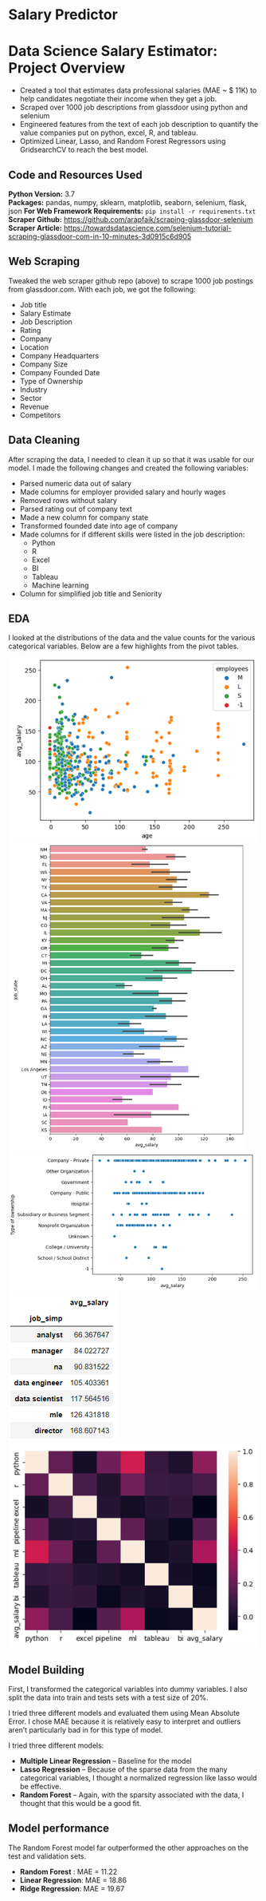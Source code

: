 # Salary Predictor

# Data Science Salary Estimator: Project Overview 
* Created a tool that estimates data professional salaries (MAE ~ $ 11K) to help candidates negotiate their income when they get a job.
* Scraped over 1000 job descriptions from glassdoor using python and selenium
* Engineered features from the text of each job description to quantify the value companies put on python, excel, R, and tableau. 
* Optimized Linear, Lasso, and Random Forest Regressors using GridsearchCV to reach the best model. 

## Code and Resources Used 
**Python Version:** 3.7  
**Packages:** pandas, numpy, sklearn, matplotlib, seaborn, selenium, flask, json
**For Web Framework Requirements:**  ```pip install -r requirements.txt```  
**Scraper Github:** https://github.com/arapfaik/scraping-glassdoor-selenium  
**Scraper Article:** https://towardsdatascience.com/selenium-tutorial-scraping-glassdoor-com-in-10-minutes-3d0915c6d905  

## Web Scraping
Tweaked the web scraper github repo (above) to scrape 1000 job postings from glassdoor.com. With each job, we got the following:
*	Job title
*	Salary Estimate
*	Job Description
*	Rating
*	Company 
*	Location
*	Company Headquarters 
*	Company Size
*	Company Founded Date
*	Type of Ownership 
*	Industry
*	Sector
*	Revenue
*	Competitors 

## Data Cleaning
After scraping the data, I needed to clean it up so that it was usable for our model. I made the following changes and created the following variables:

*	Parsed numeric data out of salary 
*	Made columns for employer provided salary and hourly wages 
*	Removed rows without salary 
*	Parsed rating out of company text 
*	Made a new column for company state 
*	Transformed founded date into age of company 
*	Made columns for if different skills were listed in the job description:
    * Python  
    * R  
    * Excel  
    * BI 
    * Tableau
    * Machine learning
*	Column for simplified job title and Seniority

## EDA
I looked at the distributions of the data and the value counts for the various categorical variables. Below are a few highlights from the pivot tables. 

![alt text](https://github.com/umeaimanMerchant/SalaryPredictor/blob/main/Images/size.PNG "Correlations")
![alt text](https://github.com/umeaimanMerchant/SalaryPredictor/blob/main/Images/salay.PNG "Job Opportunities by State")
![alt text](https://github.com/umeaimanMerchant/SalaryPredictor/blob/main/Images/sector.PNG "Correlations")
![alt text](https://github.com/umeaimanMerchant/SalaryPredictor/blob/main/Images/avg_salary.PNG "Salary by Position")
![alt text](https://github.com/umeaimanMerchant/SalaryPredictor/blob/main/Images/heatmap.PNG "Salary by Position")

## Model Building 

First, I transformed the categorical variables into dummy variables. I also split the data into train and tests sets with a test size of 20%.   

I tried three different models and evaluated them using Mean Absolute Error. I chose MAE because it is relatively easy to interpret and outliers aren’t particularly bad in for this type of model.   

I tried three different models:
*	**Multiple Linear Regression** – Baseline for the model
*	**Lasso Regression** – Because of the sparse data from the many categorical variables, I thought a normalized regression like lasso would be effective.
*	**Random Forest** – Again, with the sparsity associated with the data, I thought that this would be a good fit. 

## Model performance
The Random Forest model far outperformed the other approaches on the test and validation sets. 
*	**Random Forest** : MAE = 11.22
*	**Linear Regression**: MAE = 18.86
*	**Ridge Regression**: MAE = 19.67
